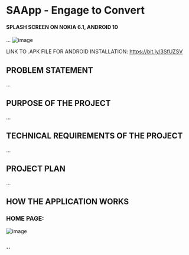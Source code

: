 # SAApp - Engage to Convert


#### SPLASH SCREEN ON NOKIA 6.1, ANDROID 10
...
![image](https://user-images.githubusercontent.com/91619206/192979810-d3fe2837-110f-45ed-aeb3-b7648a7d388d.png)

LINK TO .APK FILE FOR ANDROID INSTALLATION: https://bit.ly/3SfUZSV

## PROBLEM STATEMENT
...

## PURPOSE OF THE PROJECT
...

## TECHNICAL REQUIREMENTS OF THE PROJECT
...


## PROJECT PLAN
...

## HOW THE APPLICATION WORKS

### HOME PAGE:
![image](https://user-images.githubusercontent.com/91619206/192981335-584602e2-956d-4a67-9791-18164511de7f.png)

### ..
